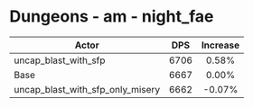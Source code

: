 # Dungeons - am - night_fae
| Actor | DPS | Increase |
|---|:---:|:---:|
|uncap_blast_with_sfp|6706|0.58%|
|Base|6667|0.00%|
|uncap_blast_with_sfp_only_misery|6662|-0.07%|
